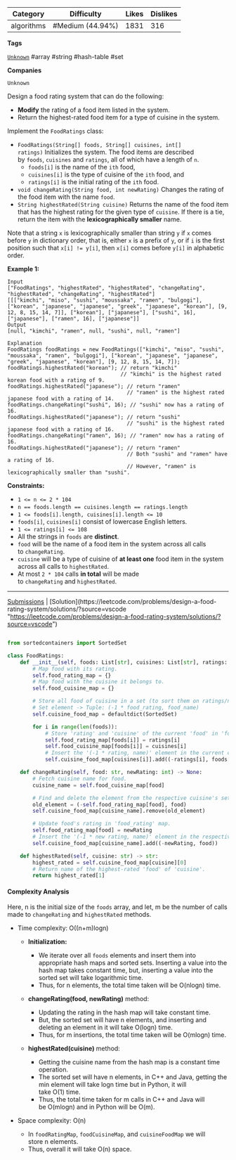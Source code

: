 
| Category   | Difficulty       | Likes | Dislikes |
| ---------- | ---------------- | ----- | -------- |
| algorithms | #Medium (44.94%) | 1831  | 316      |

**Tags**

[`Unknown`](https://leetcode.com/tag/Unknown?source=vscode "https://leetcode.com/tag/Unknown?source=vscode") #array #string #hash-table #set 

**Companies**

`Unknown`

Design a food rating system that can do the following:

- **Modify** the rating of a food item listed in the system.
- Return the highest-rated food item for a type of cuisine in the system.

Implement the `FoodRatings` class:

- `FoodRatings(String[] foods, String[] cuisines, int[] ratings)` Initializes the system. The food items are described by `foods`, `cuisines` and `ratings`, all of which have a length of `n`.
    - `foods[i]` is the name of the `ith` food,
    - `cuisines[i]` is the type of cuisine of the `ith` food, and
    - `ratings[i]` is the initial rating of the `ith` food.
- `void changeRating(String food, int newRating)` Changes the rating of the food item with the name `food`.
- `String highestRated(String cuisine)` Returns the name of the food item that has the highest rating for the given type of `cuisine`. If there is a tie, return the item with the **lexicographically smaller** name.

Note that a string `x` is lexicographically smaller than string `y` if `x` comes before `y` in dictionary order, that is, either `x` is a prefix of `y`, or if `i` is the first position such that `x[i] != y[i]`, then `x[i]` comes before `y[i]` in alphabetic order.

**Example 1:**

```
Input
["FoodRatings", "highestRated", "highestRated", "changeRating", "highestRated", "changeRating", "highestRated"]
[[["kimchi", "miso", "sushi", "moussaka", "ramen", "bulgogi"], ["korean", "japanese", "japanese", "greek", "japanese", "korean"], [9, 12, 8, 15, 14, 7]], ["korean"], ["japanese"], ["sushi", 16], ["japanese"], ["ramen", 16], ["japanese"]]
Output
[null, "kimchi", "ramen", null, "sushi", null, "ramen"]

Explanation
FoodRatings foodRatings = new FoodRatings(["kimchi", "miso", "sushi", "moussaka", "ramen", "bulgogi"], ["korean", "japanese", "japanese", "greek", "japanese", "korean"], [9, 12, 8, 15, 14, 7]);
foodRatings.highestRated("korean"); // return "kimchi"
                                    // "kimchi" is the highest rated korean food with a rating of 9.
foodRatings.highestRated("japanese"); // return "ramen"
                                      // "ramen" is the highest rated japanese food with a rating of 14.
foodRatings.changeRating("sushi", 16); // "sushi" now has a rating of 16.
foodRatings.highestRated("japanese"); // return "sushi"
                                      // "sushi" is the highest rated japanese food with a rating of 16.
foodRatings.changeRating("ramen", 16); // "ramen" now has a rating of 16.
foodRatings.highestRated("japanese"); // return "ramen"
                                      // Both "sushi" and "ramen" have a rating of 16.
                                      // However, "ramen" is lexicographically smaller than "sushi".
```

**Constraints:**

- `1 <= n <= 2 * 104`
- `n == foods.length == cuisines.length == ratings.length`
- `1 <= foods[i].length, cuisines[i].length <= 10`
- `foods[i]`, `cuisines[i]` consist of lowercase English letters.
- `1 <= ratings[i] <= 108`
- All the strings in `foods` are **distinct**.
- `food` will be the name of a food item in the system across all calls to `changeRating`.
- `cuisine` will be a type of cuisine of **at least one** food item in the system across all calls to `highestRated`.
- At most `2 * 104` calls **in total** will be made to `changeRating` and `highestRated`.

---

[Submissions](https://leetcode.com/problems/design-a-food-rating-system/submissions/?source=vscode "https://leetcode.com/problems/design-a-food-rating-system/submissions/?source=vscode") | [Solution](https://leetcode.com/problems/design-a-food-rating-system/solutions/?source=vscode "https://leetcode.com/problems/design-a-food-rating-system/solutions/?source=vscode")

```python

from sortedcontainers import SortedSet

class FoodRatings:
    def __init__(self, foods: List[str], cuisines: List[str], ratings: List[int]):
        # Map food with its rating.
        self.food_rating_map = {}
        # Map food with the cuisine it belongs to.
        self.food_cuisine_map = {}

        # Store all food of cuisine in a set (to sort them on ratings/name)
        # Set element -> Tuple: (-1 * food_rating, food_name)
        self.cuisine_food_map = defaultdict(SortedSet)

        for i in range(len(foods)):
            # Store 'rating' and 'cuisine' of the current 'food' in 'food_rating_map' and 'food_cuisine_map' maps.
            self.food_rating_map[foods[i]] = ratings[i]
            self.food_cuisine_map[foods[i]] = cuisines[i]
            # Insert the '(-1 * rating, name)' element in the current cuisine's set.
            self.cuisine_food_map[cuisines[i]].add((-ratings[i], foods[i]))

    def changeRating(self, food: str, newRating: int) -> None:
        # Fetch cuisine name for food.
        cuisine_name = self.food_cuisine_map[food]

        # Find and delete the element from the respective cuisine's set.
        old_element = (-self.food_rating_map[food], food)
        self.cuisine_food_map[cuisine_name].remove(old_element)

        # Update food's rating in 'food_rating' map.
        self.food_rating_map[food] = newRating
        # Insert the '(-1 * new rating, name)' element in the respective cuisine's set.
        self.cuisine_food_map[cuisine_name].add((-newRating, food))

    def highestRated(self, cuisine: str) -> str:
        highest_rated = self.cuisine_food_map[cuisine][0]
        # Return name of the highest-rated 'food' of 'cuisine'.
        return highest_rated[1]

```

#### Complexity Analysis

Here, n is the initial size of the `foods` array, and let, m be the number of calls made to `changeRating` and `highestRated` methods.

- Time complexity: O((n+m)logn)
    
    - **Initialization:**
        
        - We iterate over all `foods` elements and insert them into appropriate hash maps and sorted sets. Inserting a value into the hash map takes constant time, but, inserting a value into the sorted set will take logarithmic time.
        - Thus, for n elements, the total time taken will be O(nlogn) time.
    - **changeRating(food, newRating)** method:
        
        - Updating the rating in the hash map will take constant time.
        - But, the sorted set will have n elements, and inserting and deleting an element in it will take O(logn) time.
        - Thus, for m insertions, the total time taken will be O(mlogn) time.
    - **highestRated(cuisine)** method:
        
        - Getting the cuisine name from the hash map is a constant time operation.
        - The sorted set will have n elements, in C++ and Java, getting the min element will take logn time but in Python, it will take O(1) time.
        - Thus, the total time taken for m calls in C++ and Java will be O(mlogn) and in Python will be O(m).
- Space complexity: O(n)
    
    - In `foodRatingMap`, `foodCuisineMap`, and `cuisineFoodMap` we will store n elements.
    - Thus, overall it will take O(n) space.